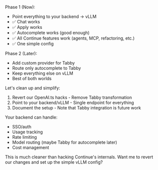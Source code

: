   Phase 1 (Now):
  - Point everything to your backend → vLLM
  - ✅ Chat works
  - ✅ Apply works
  - ✅ Autocomplete works (good enough)
  - ✅ All Continue features work (agents, MCP, refactoring, etc.)
  - ✅ One simple config

  Phase 2 (Later):
  - Add custom provider for Tabby
  - Route only autocomplete to Tabby
  - Keep everything else on vLLM
  - Best of both worlds

  Let's clean up and simplify:

  1. Revert our OpenAI.ts hacks - Remove Tabby transformation
  2. Point to your backend/vLLM - Single endpoint for everything
  3. Document the setup - Note that Tabby integration is future work

  Your backend can handle:
  - SSO/auth
  - Usage tracking
  - Rate limiting
  - Model routing (maybe Tabby for autocomplete later)
  - Cost management

  This is much cleaner than hacking Continue's internals. Want me to revert our changes and set up the simple vLLM config?